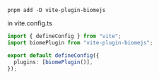 `pnpm add -D vite-plugin-biomejs`

in vite.config.ts

```ts
import { defineConfig } from "vite";
import biomePlugin from "vite-plugin-biomejs";

export default defineConfig({
  plugins: [biomePlugin()],
});
```
